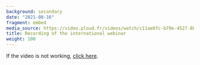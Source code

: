 ```yaml
---
background: secondary
date: "2021-08-16"
fragment: embed
media_source: https://video.ploud.fr/videos/watch/c11ae6fc-b79e-4527-8887-ecf3555737d0
title: Recording of the international webinar
weight: 100
---
```


If the video is not working, [click here](https://tube.nocturlab.fr/videos/watch/10485e9f-c8b7-4571-b2cd-f49aada6a79e).